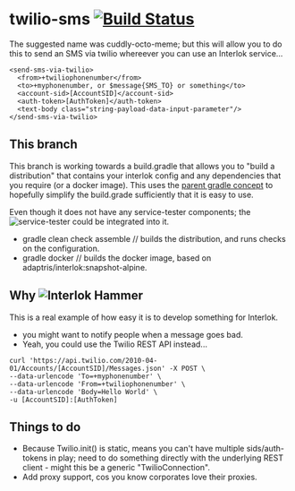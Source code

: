 # twilio-sms [![Build Status](https://travis-ci.org/quotidian-ennui/interlok-twilio-sms.svg?branch=develop)](https://travis-ci.org/quotidian-ennui/interlok-twilio-sms)
The suggested name was cuddly-octo-meme; but this will allow you to do this to send an SMS via twilio whereever you can use an Interlok service...

```
<send-sms-via-twilio>
  <from>+twiliophonenumber</from>
  <to>+myphonenumber, or $message{SMS_TO} or something</to>
  <account-sid>[AccountSID]</account-sid>
  <auth-token>[AuthToken]</auth-token>
  <text-body class="string-payload-data-input-parameter"/>
</send-sms-via-twilio>
```
## This branch

This branch is working towards a build.gradle that allows you to "build a distribution" that contains your interlok config and
any dependencies that you require (or a docker image). This uses the [parent gradle concept](https://github.com/adaptris-labs/interlok-build-parent) to hopefully simplify the build.grade sufficiently that it is easy to use.

Even though it does not have any service-tester components; the ![service-tester](https://github.com/adaptris/interlok-service-tester-example) could be integrated into it.

* gradle clean check assemble // builds the distribution, and runs checks on the configuration.
* gradle docker // builds the docker image, based on adaptris/interlok:snapshot-alpine.

## Why ![Interlok Hammer](https://img.shields.io/badge/certified-interlok%20hammer-red.svg)

This is a real example of how easy it is to develop something for Interlok.
* you might want to notify people when a message goes bad.
* Yeah, you could use the Twilio REST API instead...

```
curl 'https://api.twilio.com/2010-04-01/Accounts/[AccountSID]/Messages.json' -X POST \
--data-urlencode 'To=+myphonenumber' \
--data-urlencode 'From=+twiliophonenumber' \
--data-urlencode 'Body=Hello World' \
-u [AccountSID]:[AuthToken]
```

## Things to do

* Because Twilio.init() is static, means you can't have multiple sids/auth-tokens in play; need to do something directly with the underlying REST client - might this be a generic "TwilioConnection".
* Add proxy support, cos you know corporates love their proxies.

